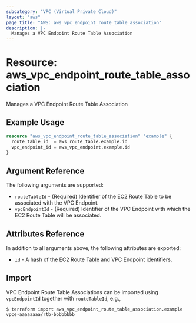 ```yaml
---
subcategory: "VPC (Virtual Private Cloud)"
layout: "aws"
page_title: "AWS: aws_vpc_endpoint_route_table_association"
description: |-
  Manages a VPC Endpoint Route Table Association
---
```


# Resource: aws_vpc_endpoint_route_table_association

Manages a VPC Endpoint Route Table Association

## Example Usage

```terraform
resource "aws_vpc_endpoint_route_table_association" "example" {
  route_table_id  = aws_route_table.example.id
  vpc_endpoint_id = aws_vpc_endpoint.example.id
}
```

## Argument Reference

The following arguments are supported:

* `routeTableId` - (Required) Identifier of the EC2 Route Table to be associated with the VPC Endpoint.
* `vpcEndpointId` - (Required) Identifier of the VPC Endpoint with which the EC2 Route Table will be associated.

## Attributes Reference

In addition to all arguments above, the following attributes are exported:

* `id` - A hash of the EC2 Route Table and VPC Endpoint identifiers.

## Import

VPC Endpoint Route Table Associations can be imported using `vpcEndpointId` together with `routeTableId`,
e.g.,

```
$ terraform import aws_vpc_endpoint_route_table_association.example vpce-aaaaaaaa/rtb-bbbbbbbb
```

<!-- cache-key: cdktf-0.17.0-pre.15 input-cda3ce1d04e4046d8ae4611f1d1d64b19b361edefe91a878733ad1f421b29e74 -->
